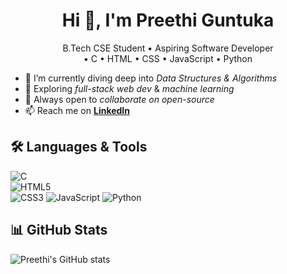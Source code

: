<h1 align="center">Hi 👋, I'm Preethi Guntuka</h1>
<p align="center">
  B.Tech CSE Student • Aspiring Software Developer<br/>
  • C  • HTML • CSS • JavaScript • Python
</p>

- 🔭 I’m currently diving deep into *Data Structures & Algorithms*  
- 🌱 Exploring *full-stack web dev* & *machine learning*  
- 👯 Always open to *collaborate on open-source*  
- 📫 Reach me on **[LinkedIn](https://www.linkedin.com/in/preethi-guntuka)**  

## 🛠 Languages & Tools   
![C](https://img.shields.io/badge/-C-blue?style=flat-square&logo=c)   
![HTML5](https://img.shields.io/badge/-HTML5-orange?style=flat-square&logo=html5)  
![CSS3](https://img.shields.io/badge/-CSS3-blue?style=flat-square&logo=css3)
![JavaScript](https://img.shields.io/badge/-JavaScript-yellow?style=flat-square&logo=javascript) 
![Python](https://img.shields.io/badge/-Python-black?style=flat-square&logo=python)  

## 📊 GitHub Stats  
![Preethi's GitHub stats](https://github-readme-stats.vercel.app/api?username=preethi200-star&show_icons=true)
